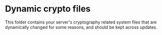 
# Dynamic crypto files

This folder contains your server's cryptography related system files that are dynamically
changed for some reasons, and should be kept across updates.
